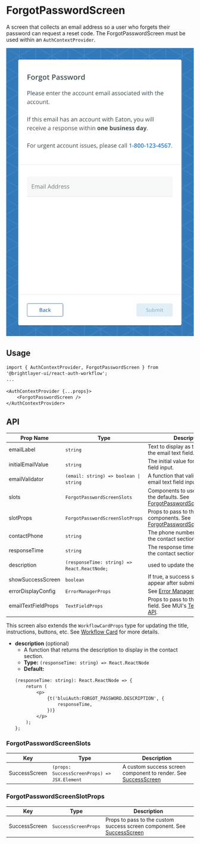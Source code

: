 # ForgotPasswordScreen

A screen that collects an email address so a user who forgets their password can request a reset code. The ForgotPasswordScreen must be used within an `AuthContextProvider`.

![Forgot Password](../../media/screens/forgot-password.png)

## Usage

```tsx
import { AuthContextProvider, ForgotPasswordScreen } from '@brightlayer-ui/react-auth-workflow';
...

<AuthContextProvider {...props}>
    <ForgotPasswordScreen />
</AuthContextProvider>
```

## API

| Prop Name          | Type                                         | Description                                                                                                      | Default                                       |
| ------------------ | -------------------------------------------- | ---------------------------------------------------------------------------------------------------------------- | --------------------------------------------- |
| emailLabel         | `string`                                     | Text to display as the label for the email text field.                                                           | `t('bluiAuth:FORGOT_PASSWORD.EMAIL_ADDRESS')` |
| initialEmailValue  | `string`                                     | The initial value for the email text field input.                                                                |                                               |
| emailValidator     | `(email: string) => boolean \| string`       | A function that validates the email text field input.                                                            | checks against valid email regex              |
| slots              | `ForgotPasswordScreenSlots`                  | Components to use in place of the defaults. See [ForgotPasswordScreenSlots](#forgotpasswordscreenslots)          |                                               |
| slotProps          | `ForgotPasswordScreenSlotProps`              | Props to pass to the custom slot components. See [ForgotPasswordScreenSlotProps](#forgotpasswordscreenslotprops) |                                               |
| contactPhone       | `string`                                     | The phone number to display in the contact section.                                                              | `1-800-123-4567`                              |
| responseTime       | `string`                                     | The response time to display in the contact section.                                                             | `24 hours`                                    |
| description        | `(responseTime: string) => React.ReactNode;` | used to update the instruction                                                                                   |
| showSuccessScreen  | `boolean`                                    | If true, a success screen will appear after submitting the form                                                  | `true`                                        |
| errorDisplayConfig | `ErrorManagerProps`                          | See [Error Management](../error-management.md)                                                                   |                                               |
| emailTextFieldProps| `TextFieldProps`                            | Props to pass to the email input field. See MUI's [TextFieldProps API](https://mui.com/material-ui/api/text-field/).  |                                                |

This screen also extends the `WorkflowCardProps` type for updating the title, instructions, buttons, etc. See [Workflow Card](../components/workflow-card.md) for more details.

-   **description** (optional)
    -   A function that returns the description to display in the contact section.
    -   **Type:** `(responseTime: string) => React.ReactNode`
    -   **Default:**
    ```tsx
    (responseTime: string): React.ReactNode => {
        return (
            <p>
                {t('bluiAuth:FORGOT_PASSWORD.DESCRIPTION', {
                    responseTime,
                })}
            </p>
        );
    };
    ```

### ForgotPasswordScreenSlots

| Key           | Type                                         | Description                                                                    |
| ------------- | -------------------------------------------- | ------------------------------------------------------------------------------ |
| SuccessScreen | `(props: SuccessScreenProps) => JSX.Element` | A custom success screen component to render. See [SuccessScreen](./success.md) |

### ForgotPasswordScreenSlotProps

| Key           | Type                 | Description                                                                             |
| ------------- | -------------------- | --------------------------------------------------------------------------------------- |
| SuccessScreen | `SuccessScreenProps` | Props to pass to the custom success screen component. See [SuccessScreen](./success.md) |
